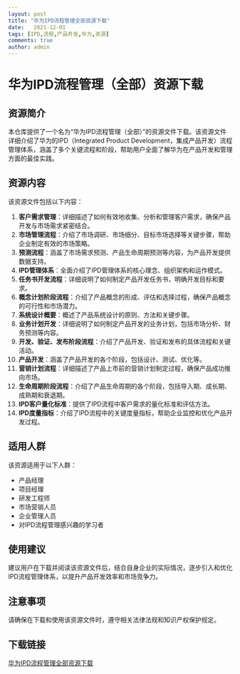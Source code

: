 ```yaml
---
layout: post
title: "华为IPD流程管理全部资源下载"
date:   2021-12-01
tags: [IPD,流程,产品开发,华为,资源]
comments: true
author: admin
---
```

# 华为IPD流程管理（全部）资源下载

## 资源简介

本仓库提供了一个名为“华为IPD流程管理（全部）”的资源文件下载。该资源文件详细介绍了华为的IPD（Integrated Product Development，集成产品开发）流程管理体系，涵盖了多个关键流程和阶段，帮助用户全面了解华为在产品开发和管理方面的最佳实践。

## 资源内容

该资源文件包括以下内容：

1. **客户需求管理**：详细描述了如何有效地收集、分析和管理客户需求，确保产品开发与市场需求紧密结合。
2. **市场管理流程**：介绍了市场调研、市场细分、目标市场选择等关键步骤，帮助企业制定有效的市场策略。
3. **预测流程**：涵盖了市场需求预测、产品生命周期预测等内容，为产品开发提供数据支持。
4. **IPD管理体系**：全面介绍了IPD管理体系的核心理念、组织架构和运作模式。
5. **任务书开发流程**：详细说明了如何制定产品开发任务书，明确开发目标和要求。
6. **概念计划阶段流程**：介绍了产品概念的形成、评估和选择过程，确保产品概念的可行性和市场潜力。
7. **系统设计概要**：概述了产品系统设计的原则、方法和关键步骤。
8. **业务计划开发**：详细说明了如何制定产品开发的业务计划，包括市场分析、财务预测等内容。
9. **开发、验证、发布阶段流程**：介绍了产品开发、验证和发布的具体流程和关键活动。
10. **产品开发**：涵盖了产品开发的各个阶段，包括设计、测试、优化等。
11. **营销计划流程**：详细描述了产品上市前的营销计划制定过程，确保产品成功推向市场。
12. **生命周期阶段流程**：介绍了产品生命周期的各个阶段，包括导入期、成长期、成熟期和衰退期。
13. **IPD客户量化标准**：提供了IPD流程中客户需求的量化标准和评估方法。
14. **IPD度量指标**：介绍了IPD流程中的关键度量指标，帮助企业监控和优化产品开发过程。

## 适用人群

该资源适用于以下人群：

- 产品经理
- 项目经理
- 研发工程师
- 市场营销人员
- 企业管理人员
- 对IPD流程管理感兴趣的学习者

## 使用建议

建议用户在下载并阅读该资源文件后，结合自身企业的实际情况，逐步引入和优化IPD流程管理体系，以提升产品开发效率和市场竞争力。

## 注意事项

请确保在下载和使用该资源文件时，遵守相关法律法规和知识产权保护规定。

## 下载链接

[华为IPD流程管理全部资源下载](https://pan.quark.cn/s/4e2c709cb385)